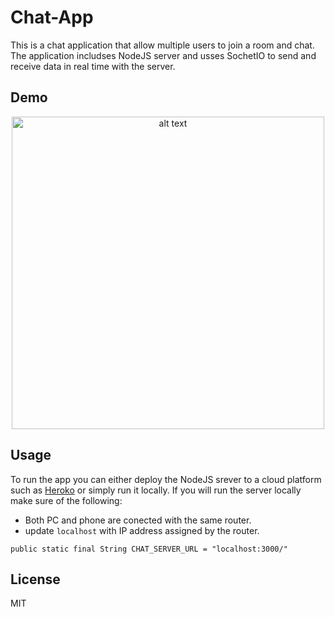# Chat-App

This is a chat application that allow multiple users to join a room and chat. The application includses NodeJS server and usses SochetIO to send and receive data in real time with the server. 

## Demo

<p align="center"><img src="https://im.ezgif.com/tmp/ezgif-1-6b6c37e0c3c6.gif" height="500" alt="alt text"></p>

## Usage
To run the app you can either deploy the NodeJS srever to a cloud platform such as [Heroko](https://devcenter.heroku.com/articles/nodejs-support) or simply run it locally. 
If you will run the server locally make sure of the following:
* Both PC and phone are conected with the same router.
* update `localhost` with IP address assigned by the router.
```
public static final String CHAT_SERVER_URL = "localhost:3000/"
```



## License

MIT

